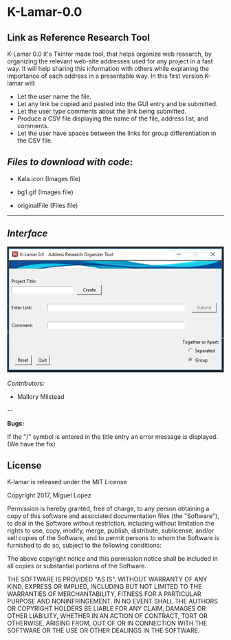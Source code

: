 # K-Lamar-0.0
Link as Reference Research Tool
---
 K-Lamar 0.0 it's Tkinter made tool, that helps organize web research, by organizing the relevant web-site addresses used for any project in a fast way. It will help sharing this information with others while explaning the importance of each address in a presentable way. In this first version K-lamar will: 
* Let the user name the file.
* Let any link be copied and pasted into the GUI entry and be submitted.
* Let the user type comments about the link being submitted.
* Produce a CSV file displaying the name of the file, address list, and comments.
* Let the user have spaces between the links for group differentiation in the CSV file.


*Files to download with code*:
---

* Kala.icon (Images file)

* bg1.gif (Images file)

* originalFile (Files file)

---


*Interface*
---


![](Images/Interface.PNG)

*Contributors:*
* Mallory Milstead

--



**Bugs:**

If the "/" symbol is entered in the title entry an error message is displayed.(We have the fix)

## License
K-lamar is released under the MIT License 

Copyright 2017, Miguel Lopez

Permission is hereby granted, free of charge, to any person obtaining a copy of this software and associated documentation files (the "Software"), to deal in the Software without restriction, including without limitation the rights to use, copy, modify, merge, publish, distribute, sublicense, and/or sell copies of the Software, and to permit persons to whom the Software is furnished to do so, subject to the following conditions:

The above copyright notice and this permission notice shall be included in all copies or substantial portions of the Software.

THE SOFTWARE IS PROVIDED "AS IS", WITHOUT WARRANTY OF ANY KIND, EXPRESS OR IMPLIED, INCLUDING BUT NOT LIMITED TO THE WARRANTIES OF MERCHANTABILITY, FITNESS FOR A PARTICULAR PURPOSE AND NONINFRINGEMENT. IN NO EVENT SHALL THE AUTHORS OR COPYRIGHT HOLDERS BE LIABLE FOR ANY CLAIM, DAMAGES OR OTHER LIABILITY, WHETHER IN AN ACTION OF CONTRACT, TORT OR OTHERWISE, ARISING FROM, OUT OF OR IN CONNECTION WITH THE SOFTWARE OR THE USE OR OTHER DEALINGS IN THE SOFTWARE.
